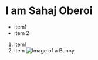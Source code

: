 # I am Sahaj Oberoi

* item1
* item 2

1. item1
2. item
![Image of a Bunny](http://pbs.twimg.com/profile_images/965036344216039424/NQOVAYZ-_400x400.jpg)

